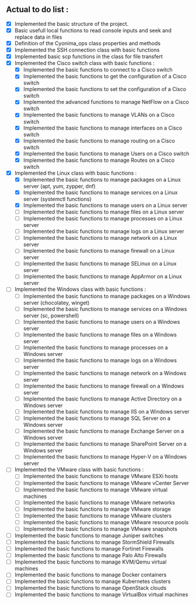 ## Actual to do list :
- [x] Implemented the basic structure of the project.
- [x] Basic usefull local functions to read console inputs and seek and replace data in files
- [x] Definition of the Cyonima_ops class properties and methods 
- [x] Implemented the SSH connection class with basic functions
- [x] Implemented basic scp functions in the class for file transfert
- [x] Implemented the Cisco switch class with basic functions :
	- [x] Implemented the basic functions to connect to a Cisco switch
	- [x] Implemented the basic functions to get the configuration of a Cisco switch
	- [x] Implemented the basic functions to set the configuration of a Cisco switch
	- [x] Implemented the advanced functions to manage NetFlow on a Cisco switch
	- [x] Implemented the basic functions to manage VLANs on a Cisco switch
	- [x] Implemented the basic functions to manage interfaces on a Cisco switch
	- [x] Implemented the basic functions to manage routing on a Cisco switch
	- [x] Implemented the basic functions to manage Users on a Cisco switch
	- [x] Implemented the basic functions to manage Routes on a Cisco switch
- [x] Implemented the Linux class with basic functions :
	- [x] Implemented the basic functions to manage packages on a Linux server (apt, yum, zypper, dnf)
	- [x] Implemented the basic functions to manage services on a Linux server (systemctl functions)
	- [x] Implemented the basic functions to manage users on a Linux server
	- [ ] Implemented the basic functions to manage files on a Linux server
	- [ ] Implemented the basic functions to manage processes on a Linux server
	- [ ] Implemented the basic functions to manage logs on a Linux server
	- [ ] Implemented the basic functions to manage network on a Linux server
	- [ ] Implemented the basic functions to manage firewall on a Linux server
	- [ ] Implemented the basic functions to manage SELinux on a Linux server
	- [ ] Implemented the basic functions to manage AppArmor on a Linux server
- [ ] Implemented the Windows class with basic functions :
	- [ ] Implemented the basic functions to manage packages on a Windows server (chocolatey, winget)
	- [ ] Implemented the basic functions to manage services on a Windows server (sc, powershell)
	- [ ] Implemented the basic functions to manage users on a Windows server
	- [ ] Implemented the basic functions to manage files on a Windows server
	- [ ] Implemented the basic functions to manage processes on a Windows server
	- [ ] Implemented the basic functions to manage logs on a Windows server
	- [ ] Implemented the basic functions to manage network on a Windows server
	- [ ] Implemented the basic functions to manage firewall on a Windows server
	- [ ] Implemented the basic functions to manage Active Directory on a Windows server
	- [ ] Implemented the basic functions to manage IIS on a Windows server
	- [ ] Implemented the basic functions to manage SQL Server on a Windows server
	- [ ] Implemented the basic functions to manage Exchange Server on a Windows server
	- [ ] Implemented the basic functions to manage SharePoint Server on a Windows server
	- [ ] Implemented the basic functions to manage Hyper-V on a Windows server
- [ ] Implemented the VMware class with basic functions :
	- [ ] Implemented the basic functions to manage VMware ESXi hosts
	- [ ] Implemented the basic functions to manage VMware vCenter Server
	- [ ] Implemented the basic functions to manage VMware virtual machines
	- [ ] Implemented the basic functions to manage VMware networks
	- [ ] Implemented the basic functions to manage VMware storage
	- [ ] Implemented the basic functions to manage VMware clusters
	- [ ] Implemented the basic functions to manage VMware resource pools
	- [ ] Implemented the basic functions to manage VMware snapshots
- [ ] Implemented the basic functions to manage Juniper switches
- [ ] Implemented the basic functions to manage StormShield Firewalls
- [ ] Implemented the basic functions to manage Fortinet Firewalls
- [ ] Implemented the basic functions to manage Palo Alto Firewalls
- [ ] Implemented the basic functions to manage KVM/Qemu virtual machines
- [ ] Implemented the basic functions to manage Docker containers
- [ ] Implemented the basic functions to manage Kubernetes clusters
- [ ] Implemented the basic functions to manage OpenStack clouds
- [ ] Implemented the basic functions to manage VirtualBox virtual machines